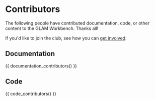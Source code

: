 # Contributors

The following people have contributed documentation, code, or other content to the GLAM Workbench. Thanks all!

If you'd like to join the club, see how you can [get involved](get-involved/index.md).

## Documentation

{{ documentation_contributors() }}

## Code

{{ code_contributors() }}